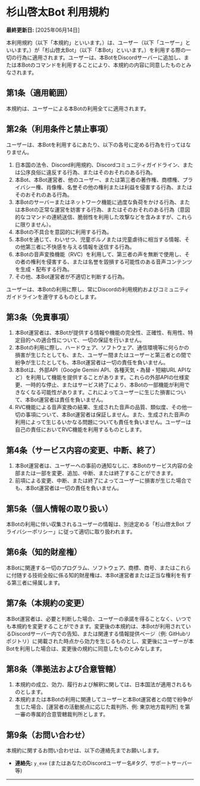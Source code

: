 # 杉山啓太Bot 利用規約

**最終更新日:** [2025年06月14日]

本利用規約（以下「本規約」といいます。）は、ユーザー（以下「ユーザー」といいます。）が「杉山啓太Bot」（以下「本Bot」といいます。）を利用する際の一切の行為に適用されます。ユーザーは、本BotをDiscordサーバーに追加し、または本Botのコマンドを利用することにより、本規約の内容に同意したものとみなされます。

## 第1条（適用範囲）
本規約は、ユーザーによる本Botの利用全てに適用されます。

## 第2条（利用条件と禁止事項）
ユーザーは、本Botを利用するにあたり、以下の各号に定める行為を行ってはなりません。

1.  日本国の法令、Discord利用規約、Discordコミュニティガイドライン、または公序良俗に違反する行為、またはそのおそれのある行為。
2.  本Bot、本Bot運営者、他のユーザー、または第三者の著作権、商標権、プライバシー権、肖像権、名誉その他の権利または利益を侵害する行為、またはそのおそれのある行為。
3.  本Botのサーバーまたはネットワーク機能に過度な負荷をかける行為、または本Botの正常な運営を妨害する行為、またはそのおそれのある行為（意図的なコマンドの連続送信、脆弱性を利用した攻撃などを含みますが、これらに限りません）。
4.  本Botの不具合を意図的に利用する行為。
5.  本Botを通じて、わいせつ、児童ポルノまたは児童虐待に相当する情報、その他第三者に不快感を与える情報を送信する行為。
6.  本Botの音声変換機能（RVC）を利用して、第三者の声を無断で使用し、その者の権利を侵害する、または名誉を毀損する可能性のある音声コンテンツを生成・配布する行為。
7.  その他、本Bot運営者が不適切と判断する行為。

ユーザーは、本Botの利用に際し、常にDiscordの利用規約およびコミュニティガイドラインを遵守するものとします。

## 第3条（免責事項）
1.  本Bot運営者は、本Botが提供する情報や機能の完全性、正確性、有用性、特定目的への適合性について、一切の保証を行いません。
2.  本Botの利用に際し、ハードウェア、ソフトウェア、通信環境等に何らかの損害が生じたとしても、また、ユーザー間またはユーザーと第三者との間で紛争が生じたとしても、本Bot運営者は一切の責任を負いません。
3.  本Botは、外部API（Google Gemini API、各種天気・為替・短縮URL APIなど）を利用して機能を提供することがあります。これらの外部APIの仕様変更、一時的な停止、またはサービス終了により、本Botの一部機能が利用できなくなる可能性があります。これによってユーザーに生じた損害について、本Bot運営者は責任を負いません。
4.  RVC機能による音声変換の結果、生成された音声の品質、類似度、その他一切の事項について、本Bot運営者は保証しません。また、生成された音声の利用によって生じるいかなる問題についても責任を負いません。ユーザーは自己の責任においてRVC機能を利用するものとします。

## 第4条（サービス内容の変更、中断、終了）
1.  本Bot運営者は、ユーザーへの事前の通知なしに、本Botのサービス内容の全部または一部を変更、追加、中断、または終了することができます。
2.  前項による変更、中断、または終了によってユーザーに損害が生じた場合でも、本Bot運営者は一切の責任を負いません。

## 第5条（個人情報の取り扱い）
本Botの利用に伴い収集されるユーザーの情報は、別途定める「杉山啓太Bot プライバシーポリシー」に従って適切に取り扱われます。

## 第6条（知的財産権）
本Botに関連する一切のプログラム、ソフトウェア、商標、商号、またはこれらに付随する技術全般に係る知的財産権は、本Bot運営者または正当な権利を有する第三者に帰属します。

## 第7条（本規約の変更）
本Bot運営者は、必要と判断した場合、ユーザーの承諾を得ることなく、いつでも本規約を変更することができます。変更後の本規約は、本Botが利用されているDiscordサーバー内での告知、または関連する情報提供ページ（例: GitHubリポジトリ）に掲載された時点から効力を生じるものとし、変更後にユーザーが本Botを利用した場合は、変更後の規約に同意したものとみなします。

## 第8条（準拠法および合意管轄）
1.  本規約の成立、効力、履行および解釈に関しては、日本国法が適用されるものとします。
2.  本規約または本Botの利用に関連してユーザーと本Bot運営者との間で紛争が生じた場合、[運営者の活動拠点に応じた裁判所、例: 東京地方裁判所] を第一審の専属的合意管轄裁判所とします。

## 第9条（お問い合わせ）
本規約に関するお問い合わせは、以下の連絡先までお願いします。

*   **連絡先:** `y_exe` (またはあなたのDiscordユーザー名#タグ、サポートサーバー等)

---
